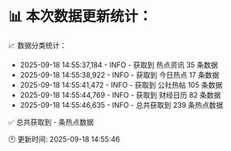 📊 本次数据更新统计：
==========================

📈 数据分类统计：
- 2025-09-18 14:55:37,184 - INFO - 获取到 热点资讯 35 条数据
- 2025-09-18 14:55:38,922 - INFO - 获取到 今日热点 17 条数据
- 2025-09-18 14:55:41,472 - INFO - 获取到 公社热帖 105 条数据
- 2025-09-18 14:55:44,769 - INFO - 获取到 财经日历 82 条数据
- 2025-09-18 14:55:46,635 - INFO - 总共获取到 239 条热点数据

✅ 总共获取到 - 条热点数据

🕐 更新时间: 2025-09-18 14:55:46
